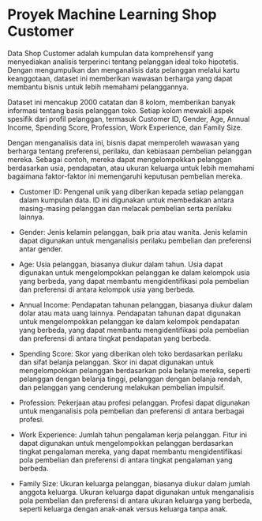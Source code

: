 # Proyek Machine Learning Shop Customer

Data Shop Customer adalah kumpulan data komprehensif yang menyediakan analisis terperinci tentang pelanggan ideal toko hipotetis. Dengan mengumpulkan dan menganalisis data pelanggan melalui kartu keanggotaan, dataset ini memberikan wawasan berharga yang dapat membantu bisnis untuk lebih memahami pelanggannya.

Dataset ini mencakup 2000 catatan dan 8 kolom, memberikan banyak informasi tentang basis pelanggan toko. Setiap kolom mewakili aspek spesifik dari profil pelanggan, termasuk Customer ID, Gender, Age, Annual Income, Spending Score, Profession, Work Experience, dan Family Size.

Dengan menganalisis data ini, bisnis dapat memperoleh wawasan yang berharga tentang preferensi, perilaku, dan kebiasaan pembelian pelanggan mereka. Sebagai contoh, mereka dapat mengelompokkan pelanggan berdasarkan usia, pendapatan, atau ukuran keluarga untuk lebih memahami bagaimana faktor-faktor ini memengaruhi keputusan pembelian mereka.

- Customer ID: Pengenal unik yang diberikan kepada setiap pelanggan dalam kumpulan data. ID ini digunakan untuk membedakan antara masing-masing pelanggan dan melacak pembelian serta perilaku lainnya.

- Gender: Jenis kelamin pelanggan, baik pria atau wanita. Jenis kelamin dapat digunakan untuk menganalisis perilaku pembelian dan preferensi antar gender.

- Age: Usia pelanggan, biasanya diukur dalam tahun. Usia dapat digunakan untuk mengelompokkan pelanggan ke dalam kelompok usia yang berbeda, yang dapat membantu mengidentifikasi pola pembelian dan preferensi di antara kelompok usia yang berbeda.

- Annual Income: Pendapatan tahunan pelanggan, biasanya diukur dalam dolar atau mata uang lainnya. Pendapatan tahunan dapat digunakan untuk mengelompokkan pelanggan ke dalam kelompok pendapatan yang berbeda, yang dapat membantu mengidentifikasi pola pembelian dan preferensi di antara tingkat pendapatan yang berbeda.

- Spending Score: Skor yang diberikan oleh toko berdasarkan perilaku dan sifat belanja pelanggan. Skor ini dapat digunakan untuk mengelompokkan pelanggan berdasarkan pola belanja mereka, seperti pelanggan dengan belanja tinggi, pelanggan dengan belanja rendah, dan pelanggan yang cenderung melakukan pembelian impulsif.

- Profession: Pekerjaan atau profesi pelanggan. Profesi dapat digunakan untuk menganalisis pola pembelian dan preferensi di antara berbagai profesi.

- Work Experience: Jumlah tahun pengalaman kerja pelanggan. Fitur ini dapat digunakan untuk mengelompokkan pelanggan berdasarkan tingkat pengalaman mereka, yang dapat membantu mengidentifikasi pola pembelian dan preferensi di antara tingkat pengalaman yang berbeda.

- Family Size: Ukuran keluarga pelanggan, biasanya diukur dalam jumlah anggota keluarga. Ukuran keluarga dapat digunakan untuk menganalisis pola pembelian dan preferensi di antara ukuran keluarga yang berbeda, seperti keluarga dengan anak-anak versus keluarga tanpa anak.
